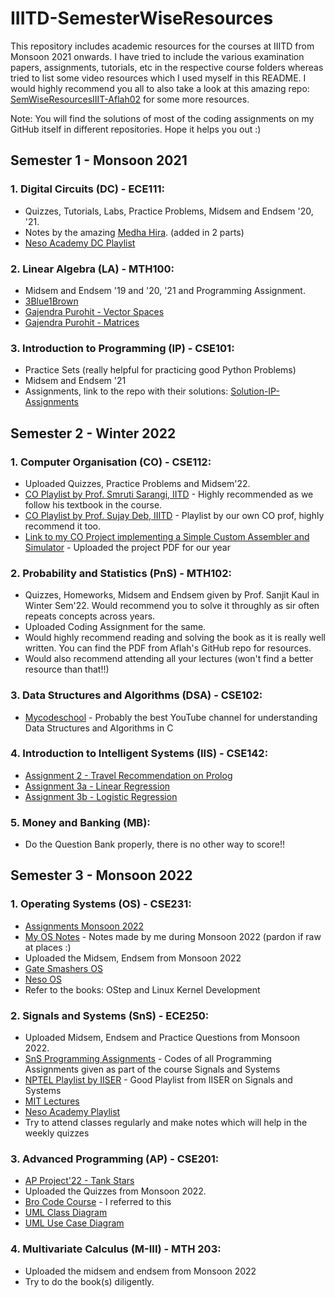 # IIITD-SemesterWiseResources

This repository includes academic resources for the courses at IIITD from Monsoon 2021 onwards. I have tried to include the various examination papers, assignments, tutorials, etc in the respective course folders whereas tried to list some video resources which I used myself in this README. I would highly recommend you all to also take a look at this amazing repo: [SemWiseResourcesIIIT-Aflah02](https://github.com/aflah02/SemWiseResourcesIIIT) for some more resources.

Note: You will find the solutions of most of the coding assignments on my GitHub itself in different repositories. Hope it helps you out :)

## Semester 1 - Monsoon 2021
### 1. Digital Circuits (DC) - ECE111: 
* Quizzes, Tutorials, Labs, Practice Problems, Midsem and Endsem '20, '21.
* Notes by the amazing [Medha Hira](https://www.linkedin.com/in/medhahira/). (added in 2 parts)
* [Neso Academy DC Playlist](https://www.youtube.com/playlist?list=PLBlnK6fEyqRjMH3mWf6kwqiTbT798eAOm) 

### 2. Linear Algebra (LA) - MTH100: 
* Midsem and Endsem '19 and '20, '21 and Programming Assignment.
* [3Blue1Brown](https://www.youtube.com/playlist?list=PL0-GT3co4r2y2YErbmuJw2L5tW4Ew2O5Bm) 
* [Gajendra Purohit - Vector Spaces](https://www.youtube.com/playlist?list=PLU6SqdYcYsfJOGZdxUpDk3w9o-w94-RoG)  
* [Gajendra Purohit - Matrices](https://www.youtube.com/playlist?list=PLU6SqdYcYsfI34zVjDYDCZ6KLAifHmN1v)  

### 3. Introduction to Programming (IP) - CSE101:
* Practice Sets (really helpful for practicing good Python Problems)
* Midsem and Endsem '21
* Assignments, link to the repo with their solutions: [Solution-IP-Assignments](https://github.com/arnav10goel/IP-Assignments)

## Semester 2 - Winter 2022
### 1. Computer Organisation (CO) - CSE112: 
* Uploaded Quizzes, Practice Problems and Midsem'22. 
* [CO Playlist by Prof. Smruti Sarangi, IITD](https://www.youtube.com/playlist?list=PL1iLu2CSC9EWAo0ysorNI_nebwF6Rwkr0) - Highly recommended as we follow his textbook in the course. 
* [CO Playlist by Prof. Sujay Deb, IIITD](https://www.youtube.com/playlist?list=PLL7q95_bHxC56PtT1t-21A-NmUf7yBjGs) - Playlist by our own CO prof, highly recommend it too.
* [Link to my CO Project implementing a Simple Custom Assembler and Simulator](https://github.com/arnav10goel/Computer-Organisation-Project) - Uploaded the project PDF for our year

### 2. Probability and Statistics (PnS) - MTH102: 
* Quizzes, Homeworks, Midsem and Endsem given by Prof. Sanjit Kaul in Winter Sem'22. Would recommend you to solve it throughly as sir often repeats concepts across years.
* Uploaded Coding Assignment for the same.
* Would highly recommend reading and solving the book as it is really well written. You can find the PDF from Aflah's GitHub repo for resources. 
* Would also recommend attending all your lectures (won't find a better resource than that!!)
 

### 3. Data Structures and Algorithms (DSA) - CSE102:
* [Mycodeschool](https://www.youtube.com/@mycodeschool) - Probably the best YouTube channel for understanding Data Structures and Algorithms in C

### 4. Introduction to Intelligent Systems (IIS) - CSE142:
* [Assignment 2 - Travel Recommendation on Prolog](https://github.com/arnav10goel/Travel-Recommendation-System)
* [Assignment 3a - Linear Regression](https://github.com/arnav10goel/Insurance-Charges-Predictor)
* [Assignment 3b - Logistic Regression](https://github.com/arnav10goel/Diabetes-Predictor)

### 5. Money and Banking (MB):
* Do the Question Bank properly, there is no other way to score!!

## Semester 3 - Monsoon 2022
### 1. Operating Systems (OS) - CSE231:
* [Assignments Monsoon 2022](https://github.com/arnav10goel/Operating-Systems-CSE231-Assignments)
* [My OS Notes](https://docs.google.com/document/d/1ai8fkGPbsh3kjztFDDm62vpKZTbVGyWeTh2X6nMqQcg/edit?usp=sharing) - Notes made by me during Monsoon 2022 (pardon if raw at places :)
* Uploaded the Midsem, Endsem from Monsoon 2022
* [Gate Smashers OS](https://www.youtube.com/playlist?list=PLxCzCOWd7aiGz9donHRrE9I3Mwn6XdP8p)
* [Neso OS](https://www.youtube.com/playlist?list=PLBlnK6fEyqRiVhbXDGLXDk_OQAeuVcp2O)
* Refer to the books: OStep and Linux Kernel Development

### 2. Signals and Systems (SnS) - ECE250:
* Uploaded Midsem, Endsem and Practice Questions from Monsoon 2022.
* [SnS Programming Assignments](https://github.com/arnav10goel/Signals-and-Systems-Prog-Assignments) - Codes of all Programming Assignments given as part of the course Signals and Systems
* [NPTEL Playlist by IISER](https://www.youtube.com/playlist?list=PLyqSpQzTE6M8KJ-XQ1m2vl3nd2ZUqKEN8) - Good Playlist from IISER on Signals and Systems
* [MIT Lectures](https://www.youtube.com/playlist?list=PLADC1A1B7FA7FF7B6)
* [Neso Academy Playlist](https://www.youtube.com/playlist?list=PLBlnK6fEyqRhG6s3jYIU48CqsT5cyiDTO)
* Try to attend classes regularly and make notes which will help in the weekly quizzes

### 3. Advanced Programming (AP) - CSE201:
* [AP Project'22 - Tank Stars](https://github.com/arnav10goel/Tank-Stars-Game)
* Uploaded the Quizzes from Monsoon 2022.
* [Bro Code Course](https://www.youtube.com/watch?v=xk4_1vDrzzo&pp=ygUEamF2YQ%3D%3D) - I referred to this
* [UML Class Diagram](https://www.youtube.com/watch?v=UI6lqHOVHic&list=PLUoebdZqEHTxpGCwKrb82cIvHNoNaBb4R&index=2&pp=iAQB)
* [UML Use Case Diagram](https://www.youtube.com/watch?v=zid-MVo7M-E&list=PLUoebdZqEHTxpGCwKrb82cIvHNoNaBb4R&index=3&pp=iAQB)

### 4. Multivariate Calculus (M-III) - MTH 203:
* Uploaded the midsem and endsem from Monsoon 2022
* Try to do the book(s) diligently.
